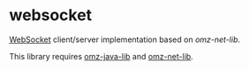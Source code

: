# websocket

[WebSocket](https://en.wikipedia.org/wiki/WebSocket) client/server implementation based on *omz-net-lib*.

This library requires [omz-java-lib](https://git.omegazero.org/omz-infrastructure/omz-java-lib) and [omz-net-lib](https://git.omegazero.org/omz-infrastructure/omz-net-lib).
